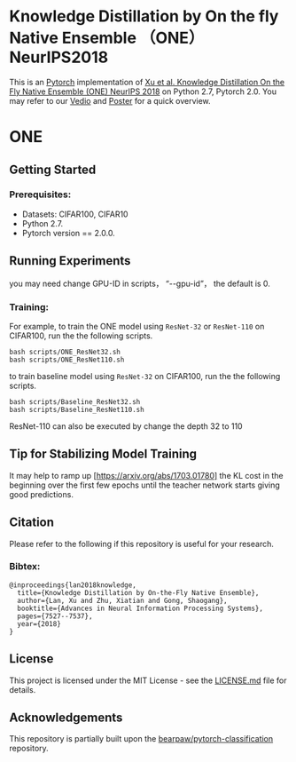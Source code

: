 # Knowledge Distillation by On the fly Native Ensemble （ONE）NeurIPS2018
This is an [Pytorch](https://pytorch.org) implementation of  [Xu et al. Knowledge Distillation On the Fly Native Ensemble (ONE) NeurIPS 2018](https://arxiv.org/pdf/1806.04606.pdf) on Python 2.7, Pytorch 2.0. 
You may refer to our [Vedio](http://www.eecs.qmul.ac.uk/~xl309/Doc/Publication/2018/NIPS2018/ONE-Slide-PPT.mp4) and [Poster](http://www.eecs.qmul.ac.uk/~xl309/Doc/Publication/2018/NIPS2018/Poster_landscape.pdf)  for a quick overview.

# ONE





## Getting Started

### Prerequisites:

- Datasets: CIFAR100, CIFAR10
- Python 2.7. 
- Pytorch version == 2.0.0. 




## Running Experiments
you may need change GPU-ID in scripts， “--gpu-id”， the default is 0.
### Training: 


For example, to train the ONE model using `ResNet-32` or `ResNet-110`  on CIFAR100, run the the following scripts.
```
bash scripts/ONE_ResNet32.sh
bash scripts/ONE_ResNet110.sh
```
to train baseline model using `ResNet-32` on CIFAR100, run the the following scripts.
```
bash scripts/Baseline_ResNet32.sh
bash scripts/Baseline_ResNet110.sh
```
ResNet-110 can also be executed by change the depth 32 to 110

## Tip for Stabilizing Model Training
It may help to ramp up [https://arxiv.org/abs/1703.01780] the KL cost in the beginning over the first few epochs until the teacher network starts giving good predictions.
## Citation
Please refer to the following if this repository is useful for your research.

### Bibtex:

```
@inproceedings{lan2018knowledge,
  title={Knowledge Distillation by On-the-Fly Native Ensemble},
  author={Lan, Xu and Zhu, Xiatian and Gong, Shaogang},
  booktitle={Advances in Neural Information Processing Systems},
  pages={7527--7537},
  year={2018}
}
```

## License

This project is licensed under the MIT License - see the [LICENSE.md](LICENSE.md) file for details.


## Acknowledgements

This repository is partially built upon the [bearpaw/pytorch-classification](https://github.com/bearpaw/pytorch-classification) repository. 
